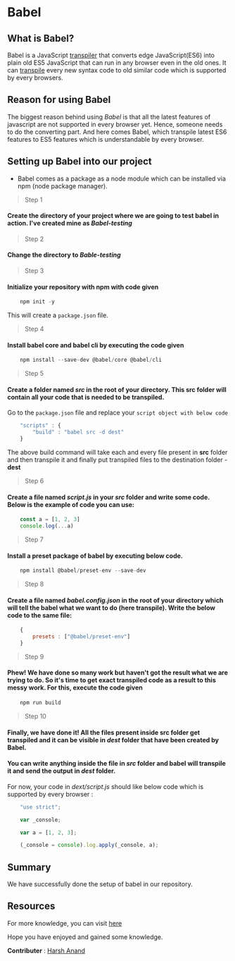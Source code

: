 # Babel

## What is Babel?
Babel is a JavaScript [transpiler](../Transpile/README.md) that converts edge JavaScript(ES6) into plain old ES5 JavaScript that can run in any browser even in the old ones. It can [transpile](../Transpile/README.md) every new syntax code to old similar code which is supported by every browsers.

## Reason for using Babel
The biggest reason behind using *Babel* is that all the latest features of javascript are not supported in every browser yet. Hence, someone needs to do the converting part. And here comes Babel, which transpile latest ES6 features to ES5 features which is understandable by every browser.

## Setting up Babel into our project
- Babel comes as a package as a node module which can be installed via npm (node package manager).

> Step 1 

#### Create the directory of your project where we are going to test babel in action. I've created mine as *Babel-testing*

> Step 2

#### Change the directory to *Bable-testing*

> Step 3

#### Initialize your repository with npm with code given

```js
    npm init -y
```

This will create a <code>package.json</code> file.

> Step 4

#### Install babel core and babel cli by executing the  code given

```js
    npm install --save-dev @babel/core @babel/cli
```

> Step 5

#### Create a folder named *src* in the root of your directory. This src folder will contain all your code that is needed to be transpiled.<br>
Go to the <code>package.json</code> file and replace your <code>script object with below code</code>

```js
    "scripts" : {
        "build" : "babel src -d dest"
    }
```

The above build command will take each and every file present in **src** folder and then transpile it and finally put transpiled files to the destination folder - **dest**

> Step 6

#### Create a file named *script.js* in your *src* folder and write some code. Below is the example of code you can use:

```js
    const a = [1, 2, 3]
    console.log(...a)
```

> Step 7

#### Install a preset package of babel by executing below code.

```js
    npm install @babel/preset-env --save-dev
```

> Step 8

#### Create a file named *babel.config.json* in the root of your directory which will tell the babel what we want to do (here transpile). Write the below code to the same file:

```js
    {
        presets : ["@babel/preset-env"]
    }
```

> Step 9

#### Phew! We have done so many work but haven't got the result what we are trying to do. So it's time to get exact transpiled code as a result to this messy work. For this, execute the code given

```js
    npm run build
```

> Step 10

#### Finally, we have done it! All the files present inside src folder get transpiled and it can be visible in *dest* folder that have been created by **Babel**. <br>

#### You can write anything inside the file in *src* folder and babel will transpile it and send the output in *dest* folder.


For now, your code in *dext/script.js* should like below code which is supported by every browser :

```js
    "use strict";

    var _console;

    var a = [1, 2, 3];

    (_console = console).log.apply(_console, a);
```

## Summary

We have successfully done the setup of babel in our repository.

## Resources
For more knowledge, you can visit [here](https://babeljs.io/setup)

Hope you have enjoyed and gained some knowledge. 

__Contributer__ : [Harsh Anand](https://github.com/its-me-Harsh-Anand)